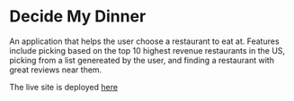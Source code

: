 # Decide My Dinner

An application that helps the user choose a restaurant to eat at.  Features include picking based on the top 10 highest revenue restaurants in the US, picking from a list genereated by the user, and finding a restaurant with great reviews near them.

The live site is deployed [here](https://restaurant-reservations-peach.vercel.app/dashboard](https://decide-my-dinner-y1vy.vercel.app/)https://decide-my-dinner-y1vy.vercel.app/)

